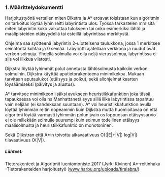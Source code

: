 ### 1. Määrittelydokumentti

Harjoitustyönä vertailen miten Dikstra ja A* eroavat toisistaan kun algoritmin on tarkoitus löytää
lyhin reitti labyrintista ulos. Työssä tarkastelen mm sitä miten labyrintin koko vaikuttaa tulokseen
tai onko esimerkiksi lähtö ja maalipisteiden etäisyydellä tai esteillä labyrintissa merkitystä.

Ohjelma saa syötteenä labyrintin 2-ulotteisena taulukkona, jossa 1 merkitsee seinätöntä kohtaa ja 0
seinää. Labyrintti ajatellaan verkkona ja ruudut ovat verkon solmuja. Yhdellä solmulla voi olla
neljä vierussolmua, labyrintissa ei siis voi liikkua viistosti.

Dijkstra löytää lyhimmät polut annetusta lähtösolmusta kaikkiin verkon solmuihin. Dijkstra käyttää
aputietorakenteena minimikekoa. Mukaan tarvitaan aputaulukot (etäisyys ja polku), sekä
aliohjelmat kaarten löysäämiseksi (päivitys ja alustus).

A* tarvitsee minimikeon lisäksi avukseen heuristiikkafunktion joka tässä tapauksessa voi olla ns
Manhattanetäisyys sillä liike labyrintissa tapahtuu vain neljään (ei kahdeksaan suuntaan). A* voi
heuristiikkafunktion avulla löytää lyhimmän reitin nopeammin kuin Dijkstra mutta huomioitavaa on
että algoritmi löytää varmasti lyhimmän polun jvain os loppuosan etäisyysarvio ei ole millekään
solmulle suurempi kuin solmun todellinen etäisyys maalisolmusta ja heuristiikkafunktio
on monotoninen.

Sekä Dijkstran että A*:n toivottu aikavaativuus O((|E|+|V|) log|V|) tilavaativuus O(|V|).

##### Lähteet:
Tietorakenteet ja Algoritmit luentomoniste 2017 (Jyrki Kivinen)
A*-reitinhaku -Tietorakenteiden harjoitustyö (www.harbu.org/uploads/tiralabra/)
